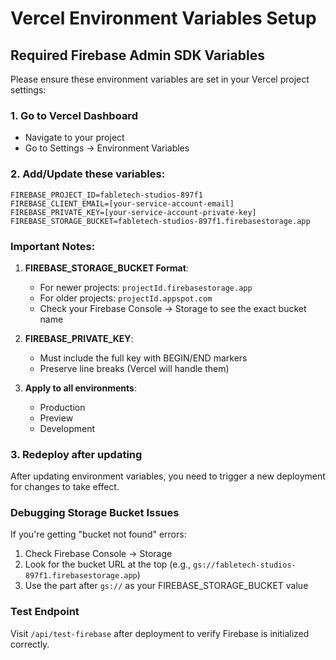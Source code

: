 # Vercel Environment Variables Setup

## Required Firebase Admin SDK Variables

Please ensure these environment variables are set in your Vercel project settings:

### 1. Go to Vercel Dashboard
- Navigate to your project
- Go to Settings → Environment Variables

### 2. Add/Update these variables:

```
FIREBASE_PROJECT_ID=fabletech-studios-897f1
FIREBASE_CLIENT_EMAIL=[your-service-account-email]
FIREBASE_PRIVATE_KEY=[your-service-account-private-key]
FIREBASE_STORAGE_BUCKET=fabletech-studios-897f1.firebasestorage.app
```

### Important Notes:

1. **FIREBASE_STORAGE_BUCKET Format**:
   - For newer projects: `projectId.firebasestorage.app`
   - For older projects: `projectId.appspot.com`
   - Check your Firebase Console → Storage to see the exact bucket name

2. **FIREBASE_PRIVATE_KEY**:
   - Must include the full key with BEGIN/END markers
   - Preserve line breaks (Vercel will handle them)

3. **Apply to all environments**:
   - Production
   - Preview
   - Development

### 3. Redeploy after updating

After updating environment variables, you need to trigger a new deployment for changes to take effect.

### Debugging Storage Bucket Issues

If you're getting "bucket not found" errors:

1. Check Firebase Console → Storage
2. Look for the bucket URL at the top (e.g., `gs://fabletech-studios-897f1.firebasestorage.app`)
3. Use the part after `gs://` as your FIREBASE_STORAGE_BUCKET value

### Test Endpoint

Visit `/api/test-firebase` after deployment to verify Firebase is initialized correctly.